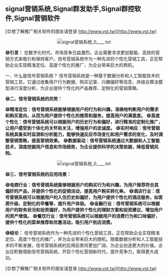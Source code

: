 ## **signal营销系统,Signal群发助手,Signal群控软件,Signal营销软件**

[😍想了解推广相关软件的朋友请登录 http://www.vst.tw](http://www.vst.tw)

 <center><img src="https://vst.tw/MP4/tuiguang/png/2.png" alt="signal营销系统_0____.txt"></center>

**😄引言：**
在数字化时代，市场竞争日益激烈，企业需要寻求更加智能、高效的营销方式来吸引和保持客户。信号营销系统作为一种先进的个性化营销工具，正在帮助企业实现精准定位、高度个性化的推广，为企业带来巨大的商机。

一、什么是信号营销系统？
信号营销系统是一种基于数据分析和人工智能技术的营销工具，它通过收集用户行为数据、购买记录、兴趣偏好等信息，并结合算法模型进行深度分析，为企业提供个性化的产品推荐、定制化的营销策略。

**😄二、信号营销系统的优势：**

**😄精准定位：信号营销系统能够根据用户的行为和兴趣，准确地判断用户的需求和购买意向，从而为用户提供个性化的推荐和服务，提高用户的满意度。**
**😄高度个性化：信号营销系统可以根据用户的历史行为和偏好，进行精准的定制化推广，让用户感受到个体化的关怀和关注，增强用户的忠诚度。**
**😄实时响应：信号营销系统具备实时监测和分析能力，能够快速反应市场变化和用户需求的变化，及时调整营销策略，提高营销效果。**
**😄数据驱动：信号营销系统通过大数据和人工智能技术，深度挖掘用户信息和市场趋势，为企业提供科学的决策依据，降低营销风险。**

 <center><img src="https://vst.tw/MP4/tuiguang/png/7.png" alt="signal营销系统_0____.txt"></center>

**😄三、信号营销系统的应用场景：**

**😄电商行业：信号营销系统能够根据用户的购买行为和兴趣，为用户推荐符合其偏好的产品，并提供个性化的促销活动，提高用户购买转化率。**
**😄酒店行业：信号营销系统可以根据用户的入住历史和偏好，为用户提供个性化的酒店服务，如客房升级、定制化的早餐等，提升用户体验。**
**😄金融行业：信号营销系统可以根据用户的财务状况和投资偏好，为用户提供个性化的理财方案和投资建议，增加用户的资产增值。**
**😄餐饮行业：信号营销系统可以根据用户的消费行为和口味偏好，提供个性化的菜单推荐和优惠活动，吸引用户到店消费。**

**😄结论：**
信号营销系统作为一种先进的个性化营销工具，正在帮助企业实现精准定位、高度个性化的推广，并为企业带来巨大的商机。随着数据分析和人工智能技术的不断发展，信号营销系统的应用前景将更加广阔，为企业创造更大的价值。企业应积极借助信号营销系统，开启个性化营销新时代，提升竞争力，取得更大成功。

[😍想了解推广相关软件的朋友请登录 http://www.vst.tw](http://www.vst.tw)



